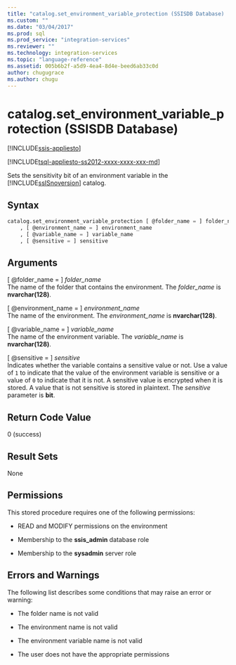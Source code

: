 ```yaml
---
title: "catalog.set_environment_variable_protection (SSISDB Database) | Microsoft Docs"
ms.custom: ""
ms.date: "03/04/2017"
ms.prod: sql
ms.prod_service: "integration-services"
ms.reviewer: ""
ms.technology: integration-services
ms.topic: "language-reference"
ms.assetid: 005b6b2f-a5d9-4ea4-8d4e-beed6ab33c0d
author: chugugrace
ms.author: chugu
---
```

# catalog.set_environment_variable_protection (SSISDB Database)

[!INCLUDE[ssis-appliesto](../../includes/ssis-appliesto-ssvrpluslinux-asdb-asdw-xxx.md)]


[!INCLUDE[tsql-appliesto-ss2012-xxxx-xxxx-xxx-md](../../includes/tsql-appliesto-ss2012-xxxx-xxxx-xxx-md.md)]

  Sets the sensitivity bit of an environment variable in the [!INCLUDE[ssISnoversion](../../includes/ssisnoversion-md.md)] catalog.  
  
## Syntax  
  
```sql  
catalog.set_environment_variable_protection [ @folder_name = ] folder_name  
    , [ @environment_name = ] environment_name  
    , [ @variable_name = ] variable_name  
    , [ @sensitive = ] sensitive  
```  
  
## Arguments  
 [ @folder_name = ] *folder_name*  
 The name of the folder that contains the environment. The *folder_name* is **nvarchar(128)**.  
  
 [ @environment_name = ] *environment_name*  
 The name of the environment. The *environment_name* is **nvarchar(128)**.  
  
 [ @variable_name = ] *variable_name*  
 The name of the environment variable. The *variable_name* is **nvarchar(128)**.  
  
 [ @sensitive = ] *sensitive*  
 Indicates whether the variable contains a sensitive value or not. Use a value of `1` to indicate that the value of the environment variable is sensitive or a value of `0` to indicate that it is not. A sensitive value is encrypted when it is stored. A value that is not sensitive is stored in plaintext. The *sensitive* parameter is **bit**.  
  
## Return Code Value  
 0 (success)  
  
## Result Sets  
 None  
  
## Permissions  
 This stored procedure requires one of the following permissions:  
  
-   READ and MODIFY permissions on the environment  
  
-   Membership to the **ssis_admin** database role  
  
-   Membership to the **sysadmin** server role  
  
## Errors and Warnings  
 The following list describes some conditions that may raise an error or warning:  
  
-   The folder name is not valid  
  
-   The environment name is not valid  
  
-   The environment variable name is not valid  
  
-   The user does not have the appropriate permissions  
  
  

